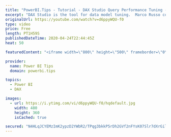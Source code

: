 ```yaml
---
title: "PowerBI.Tips - Tutorial - DAX Studio Query Performance Tuning - By Marco Russo"
excerpt: "DAX Studio is the tool for data model tuning.  Marco Russo contributor to DAX Studio will be giving us a deep dive and demo around using DAX Studio for Query Performance Tuning.  You will not want to miss this event as Marco is a wealth of knowledge for all things Data Modeling!  Watch the Full Tutorial"
originalUrl: https://youtube.com/watch?v=d6ppyWQU-f0
type: video
price: Free
length: PT1H59S
publishedDateTime: 2020-04-24T22:44:45Z
heat: 50

featuredContent: "<iframe width=\"800\" height=\"500\" frameborder=\"0\" src=\"https://www.youtube.com/embed/d6ppyWQU-f0\" allow=\"accelerometer; autoplay; encrypted-media; gyroscope; picture-in-picture\" allowfullscreen></iframe>"

provider:
  name: Power BI Tips
  domain: powerbi.tips

topics:
  - Power BI
  - DAX

images:
  - url: https://i.ytimg.com/vi/d6ppyWQU-f0/hqdefault.jpg
    width: 480
    height: 360
    isCached: true

secured: "N4HLqJCYEMzImK2ypzD2YWbR2/TPqg3bkkP5rDh2GVf2nFYsK07Slr7dXrGilKWCR3f9r6/WwCHG8R9i+EDYReeBAyRj78jJCyJXqju65xOYl71lipKY8lrbMaa5caDCdCeKrrCQHkLS9GFjPu0HwC5NHrekJGpVNwnwvpTEezKqjnbsS2gls9zS/3HarKhUt/d6ZOkLiNpGA0ZR6Gzi8MO4j1KLDTpg51c3/pKtCfHxRMDLQl1M1Q6jOxf9AmkmrDfZYN8HOFiCcZ3MuE1jffqk5ETY9usvjaVYJLUuqEGVPd5oqoIjtSaCG5cGQsMO29oOhI9OP5JNIqZrqP3eAz9DZuxai0E4mvqvRXjKs9/drnsjPVFFw23GmV/zMPMCZyyFXMn4Q2BdAr5wAbx0V8AYy9ov2CBbvOcOGKqf/KY=;IcgW+84J9Af8zvNvIMRVZA=="
---
```


